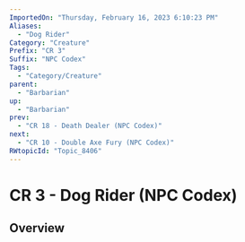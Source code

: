 ```yaml
---
ImportedOn: "Thursday, February 16, 2023 6:10:23 PM"
Aliases:
  - "Dog Rider"
Category: "Creature"
Prefix: "CR 3"
Suffix: "NPC Codex"
Tags:
  - "Category/Creature"
parent:
  - "Barbarian"
up:
  - "Barbarian"
prev:
  - "CR 18 - Death Dealer (NPC Codex)"
next:
  - "CR 10 - Double Axe Fury (NPC Codex)"
RWtopicId: "Topic_8406"
---
```

# CR 3 - Dog Rider (NPC Codex)
## Overview
